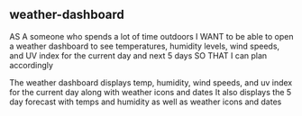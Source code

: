 ## weather-dashboard

AS A someone who spends a lot of time outdoors
I WANT to be able to open a weather dashboard to see temperatures, humidity levels, wind speeds, and UV index for the current day and next 5 days
SO THAT I can plan accordingly

The weather dashboard displays temp, humidity, wind speeds, and uv index for the current day along with weather icons and dates
It also displays the 5 day forecast with temps and humidity as well as weather icons and dates
